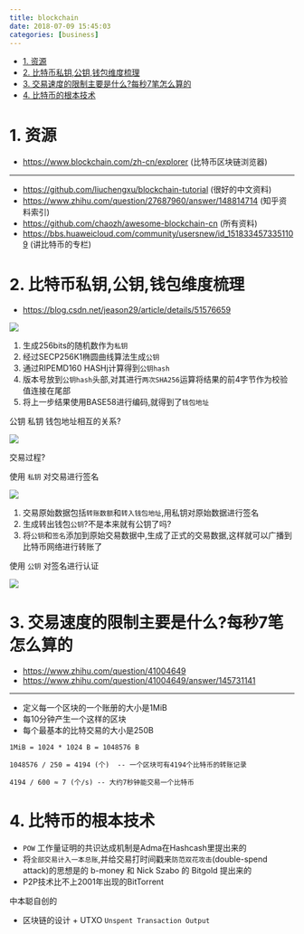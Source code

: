 ```yaml
---
title: blockchain
date: 2018-07-09 15:45:03
categories: [business]
---
```



<!-- TOC -->

- [1. 资源](#1-资源)
- [2. 比特币私钥,公钥,钱包维度梳理](#2-比特币私钥公钥钱包维度梳理)
- [3. 交易速度的限制主要是什么?每秒7笔怎么算的](#3-交易速度的限制主要是什么每秒7笔怎么算的)
- [4. 比特币的根本技术](#4-比特币的根本技术)

<!-- /TOC -->

<a id="markdown-1-资源" name="1-资源"></a>
# 1. 资源
* https://www.blockchain.com/zh-cn/explorer (比特币区块链浏览器)

---

* https://github.com/liuchengxu/blockchain-tutorial (很好的中文资料)
* https://www.zhihu.com/question/27687960/answer/148814714 (知乎资料索引)
* https://github.com/chaozh/awesome-blockchain-cn (所有资料)
* https://bbs.huaweicloud.com/community/usersnew/id_1518334573351109 (讲比特币的专栏)


<a id="markdown-2-比特币私钥公钥钱包维度梳理" name="2-比特币私钥公钥钱包维度梳理"></a>
# 2. 比特币私钥,公钥,钱包维度梳理

* https://blog.csdn.net/jeason29/article/details/51576659 

![](http://ouxarji35.bkt.clouddn.com/1-14112FU345.png)


1. 生成256bits的随机数作为`私钥`
2. 经过SECP256K1椭圆曲线算法生成`公钥`
3. 通过RIPEMD160 HASHj计算得到`公钥hash`
4. 版本号放到`公钥hash`头部,对其进行`两次SHA256`运算将结果的前4字节作为校验值连接在尾部
5. 将上一步结果使用BASE58进行编码,就得到了`钱包地址`


公钥 私钥 钱包地址相互的关系?

![](http://ouxarji35.bkt.clouddn.com/1-14112FU348.png)


交易过程?

使用 `私钥` 对交易进行签名

![](http://ouxarji35.bkt.clouddn.com/1-14112FU350.png)

1. 交易原始数据包括`转账数额`和`转入钱包地址`,用私钥对原始数据进行签名
2. 生成转出钱包`公钥`?不是本来就有公钥了吗?
3. 将`公钥`和`签名`添加到原始交易数据中,生成了正式的交易数据,这样就可以广播到比特币网络进行转账了


使用 `公钥`  对签名进行认证

![](http://ouxarji35.bkt.clouddn.com/1-14112FU342.png)



<a id="markdown-3-交易速度的限制主要是什么每秒7笔怎么算的" name="3-交易速度的限制主要是什么每秒7笔怎么算的"></a>
# 3. 交易速度的限制主要是什么?每秒7笔怎么算的

* https://www.zhihu.com/question/41004649
* https://www.zhihu.com/question/41004649/answer/145731141

---
* 定义每一个区块的一个账册的大小是1MiB
* 每10分钟产生一个这样的区块
* 每个最基本的比特交易的大小是250B

```
1MiB = 1024 * 1024 B = 1048576 B

1048576 / 250 = 4194 (个)  -- 一个区块可有4194个比特币的转账记录

4194 / 600 ≈ 7 (个/s) -- 大约7秒钟能交易一个比特币
```

<a id="markdown-4-比特币的根本技术" name="4-比特币的根本技术"></a>
# 4. 比特币的根本技术


* `POW` 工作量证明的共识达成机制是Adma在Hashcash里提出来的
* 将`全部交易计入一本总账`,并给交易打时间戳来`防范双花攻击`(double-spend attack)的思想是的 b-money 和 Nick Szabo 的 Bitgold 提出来的
* P2P技术比不上2001年出现的BitTorrent

中本聪自创的
* 区块链的设计 + UTXO `Unspent Transaction Output`

